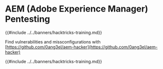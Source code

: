 # AEM (Adobe Experience Manager) Pentesting

{{#include ../../banners/hacktricks-training.md}}

Find vulnerabilities and missconfigurations with [https://github.com/0ang3el/aem-hacker](https://github.com/0ang3el/aem-hacker)

{{#include ../../banners/hacktricks-training.md}}



